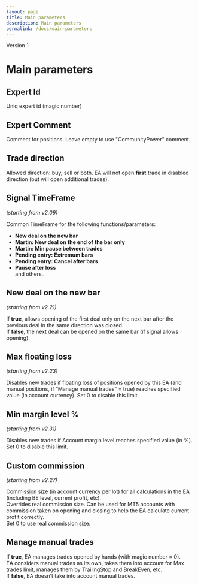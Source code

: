```yaml
---
layout: page
title: Main parameters
description: Main parameters
permalink: /docs/main-parameters
---
```


Version 1

# Main parameters

## Expert Id

Uniq expert id (magic number)


## Expert Comment

Comment for positions.
Leave empty to use "CommunityPower" comment.


## Trade direction

Allowed direction: buy, sell or both.
EA will not open **first** trade in disabled direction (but will open additional trades).


## Signal TimeFrame

*(starting from v2.09)* <br/>

Common TimeFrame for the following functions/parameters: <br/>
* **New deal on the new bar**
* **Martin: New deal on the end of the bar only**
* **Martin: Min pause between trades**
* **Pending entry: Extremum bars**
* **Pending entry: Cancel after bars**
* **Pause after loss** <br/>
and others..


## New deal on the new bar

*(starting from v2.21)*

If **true**, allows opening of the first deal only on the next bar after the previous deal in the same direction was closed.<br/>
If **false**, the next deal can be opened on the same bar (if signal allows opening).


## Max floating loss

*(starting from v2.23)*

Disables new trades if floating loss of positions opened by this EA (and manual positions, if “Manage manual trades” = true) reaches specified value (in account currency). Set 0 to disable this limit.


## Min margin level %

*(starting from v2.31)*

Disables new trades if Account margin level reaches specified value (in %). Set 0 to disable this limit.


## Custom commission

*(starting from v2.27)*

Commission size (in account currency per lot) for all calculations in the EA (including BE level, current profit, etc). <br/>
Overrides real commission size. Can be used for MT5 accounts with commission taken on opening and closing to help the EA calculate current profit correctly. <br/>
Set 0 to use real commission size.

## Manage manual trades

If **true**, EA manages trades opened by hands (with magic number = 0).<br/>
EA considers manual trades as its own, takes them into account for Max trades limit, manages them by TrailingStop and BreakEven, etc.<br/>
If **false**, EA doesn’t take into account manual trades.
